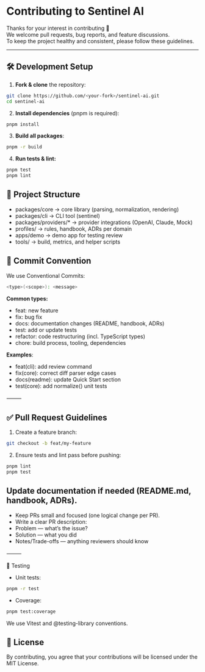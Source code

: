 # Contributing to Sentinel AI

Thanks for your interest in contributing 🚀  
We welcome pull requests, bug reports, and feature discussions.  
To keep the project healthy and consistent, please follow these guidelines.

---

## 🛠 Development Setup

1. **Fork & clone** the repository:
```bash
git clone https://github.com/<your-fork>/sentinel-ai.git
cd sentinel-ai
```
2. **Install dependencies** (pnpm is required): 
```bash
pnpm install
```
3.	**Build all packages**: 
  ```bash
pnpm -r build
  ```
4.  **Run tests & lint:**
 ```bash
pnpm test
pnpm lint
 ```

## 📂 Project Structure
*	packages/core → core library (parsing, normalization, rendering)
*	packages/cli → CLI tool (sentinel)
*	packages/providers/* → provider integrations (OpenAI, Claude, Mock)
*	profiles/<domain> → rules, handbook, ADRs per domain
*	apps/demo → demo app for testing review
*	tools/ → build, metrics, and helper scripts

## 📜 Commit Convention

We use Conventional Commits:
```bash
<type>(<scope>): <message>
```

**Common types:**
*	feat: new feature
*	fix: bug fix
*	docs: documentation changes (README, handbook, ADRs)
*	test: add or update tests
*	refactor: code restructuring (incl. TypeScript types)
*	chore: build process, tooling, dependencies

**Examples**:
*	feat(cli): add review command
*	fix(core): correct diff parser edge cases
*	docs(readme): update Quick Start section
*	test(core): add normalize() unit tests

⸻

## ✅ Pull Request Guidelines
1.	Create a feature branch:
```bash
git checkout -b feat/my-feature
```
2. 	Ensure tests and lint pass before pushing:
```bash
pnpm lint
pnpm test
```

## Update documentation if needed (README.md, handbook, ADRs).
* Keep PRs small and focused (one logical change per PR).
* Write a clear PR description:
* Problem — what’s the issue?
* Solution — what you did
* Notes/Trade-offs — anything reviewers should know

⸻

🧪 Testing
*	Unit tests:
```bash
pnpm -r test
```

* Coverage:
```bash
pnpm test:coverage
```

We use Vitest and @testing-library conventions.

## 📄 License

By contributing, you agree that your contributions will be licensed under the MIT License.



